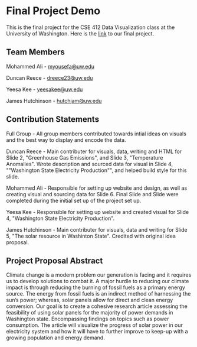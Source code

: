 # Final Project Demo
This is the final project for the CSE 412 Data Visualization class at the University of Washington. Here is the [link](https://cse412-21w.github.io/project-energy/#slide=1) to our final project.

## Team Members
Mohammed Ali - myousefa@uw.edu 

Duncan Reece - dreece23@uw.edu

Yeesa Kee - yeesakee@uw.edu

James Hutchinson - hutchjam@uw.edu
## Contribution Statements
Full Group - All group members contributed towards intial ideas on visuals and the best way to display and encode the data. 

Duncan Reece - Main contributer for visuals, data, writing and HTML for Slide 2, "Greenhouse Gas Emissions", and Slide 3, "Temperature Anomalies". Wrote description and sourced data for visual in Slide 4, ""Washington State Electricity Production"", and helped build style for this slide.

Mohammed Ali - Responsible for setting up website and design, as well as creating visual and sourcing data for Slide 6. Final Slide and Slide were completed during the initial set up of the project set up.  

Yeesa Kee - Responsible for setting up website and created visual for Slide 4, "Washington State Electricity Production".

James Hutchinson - Main contributer for visuals, data and writing for Slide 5, "The solar resource in Washinton State". Credited with original idea proposal.

## Project Proposal Abstract
Climate change is a modern problem our generation is facing and it requires us to develop solutions to combat it. A major hurdle to reducing our climate impact is through reducing the burning of fossil fuels as a primary energy source. The energy from fossil fuels is an indirect method of harnessing the sun’s power; whereas, solar panels allow for direct and clean energy conversion. Our goal is to create a cohesive research article assessing the feasibility of using solar panels for the majority of power demands in Washington state. Encompassing findings on topics such as power consumption.  The article will visualize the progress of solar power in our electricity system and how it will have to further improve to keep-up with a growing population and energy demand.
